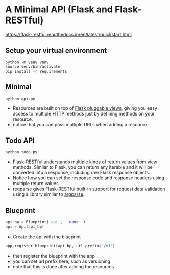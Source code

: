 # A Minimal API (Flask and Flask-RESTful)

https://flask-restful.readthedocs.io/en/latest/quickstart.html

## Setup your virtual environment
```
python -m venv venv
source venv/bin/activate
pip install -r requirements
```

## Minimal

```
python api.py
```

- Resources are built on top of [Flask pluggable views](http://flask.pocoo.org/docs/views/), giving you easy access to multiple HTTP methods just by defining methods on your resource.
- notice that you can pass multiple URLs when adding a resource.

## Todo API

```
python todo.py
```
- Flask-RESTful understands multiple kinds of return values from view methods. Similar to Flask, you can return any iterable and it will be converted into a response, including raw Flask response objects.
- Notice how you can set the response code and response headers using multiple return values.
- reqparse gives Flask-RESTful built-in support for request data validation using a library similar to [argparse](http://docs.python.org/dev/library/argparse.html).

## Blueprint

```python
api_bp = Blueprint('api', __name__)
api = Api(api_bp)
```
- Create the api with the blueprint
```python
app.register_blueprint(api_bp, url_prefix="/v1")
```
- then register the blueprint with the app
- you can set url prefix here, such as versioning
- note that this is done after adding the resources